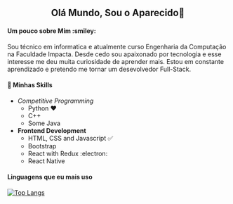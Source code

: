 <h2 align="center">Olá Mundo, Sou o Aparecido👋</h2> 


<h4> Um pouco sobre Mim :smiley:</h4>
<p>Sou técnico em informatica e atualmente curso Engenharia da Computação na Faculdade Impacta. Desde cedo sou apaixonado por tecnologia e esse interesse me deu muita curiosidade de aprender mais. Estou em constante aprendizado e pretendo me tornar um desevolvedor Full-Stack.</p>

<h4> 🚀 Minhas Skills</h4>

- *Competitive Programming*
	- Python ❤️
	- C++
	- Some Java
- **Frontend Development**
	- HTML, CSS and Javascript :white_check_mark:
	- Bootstrap
	- React with Redux :electron:
	- React Native

<h4>Linguagens que eu mais uso</h4>

[![Top Langs](https://github-readme-stats.vercel.app/api/top-langs/?username=aparecido789&layout=compact)](https://github.com/anuraghazra/github-readme-stats)

<!--
**Aparecido789/Aparecido789** is a ✨ _special_ ✨ repository because its `README.md` (this file) appears on your GitHub profile.
Here are some ideas to get you started:

- 🔭 I’m currently working on ...
- 🌱 I’m currently learning ...
- 👯 I’m looking to collaborate on ...
- 🤔 I’m looking for help with ...
- 💬 Ask me about ...
- 📫 How to reach me: ...
- 😄 Pronouns: ...
- ⚡ Fun fact: ...
-->
